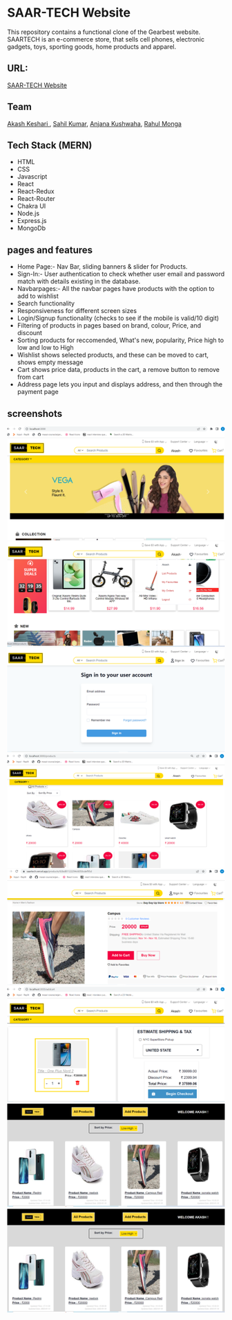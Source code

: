 # SAAR-TECH Website
This repository contains a functional clone of the Gearbest website. SAARTECH is an e-commerce store, that sells cell phones, electronic gadgets, toys, sporting goods, home products and apparel.

## URL:
[SAAR-TECH Website](https://saartech.vercel.app/)

## Team
[Akash Keshari ](https://github.com/AkashKeshari111),
[Sahil Kumar](https://github.com/sgovind158),
[Anjana Kushwaha](https://github.com/anjanak05),
[Rahul Monga](https://github.com/Rishon-A-Singh)


## Tech Stack (MERN)
- HTML
- CSS
- Javascript 
- React
- React-Redux
- React-Router
- Chakra UI
- Node.js
- Express.js
- MongoDb


## pages and features
- Home Page:- Nav Bar, sliding banners & slider for Products.
- Sign-In:- User authentication to check whether user email and password match with details existing in the database.
- Navbarpages:- All the navbar pages have products with the option to add to wishlist
- Search functionality
- Responsiveness for different screen sizes
- Login/Signup functionality (checks to see if the mobile is valid/10 digit)
- Filtering of products in pages based on brand, colour, Price, and discount
- Sorting products for reccomended, What's new,  popularity, Price high to low and low to High
- Wishlist shows selected products, and these can be moved to cart, shows empty message
- Cart shows price data, products in the cart, a remove button to remove from cart
- Address page lets you input and displays address, and then through the payment page





## screenshots

![index](https://github.com/AkashKeshari111/SAAR-TECH/blob/master/frontend/images1/home.png)
![responsive4](https://github.com/AkashKeshari111/SAAR-TECH/blob/master/frontend/images1/home2.png)
![responsive2](https://github.com/AkashKeshari111/SAAR-TECH/blob/master/frontend/images1/signin.png)
![responsive1](https://github.com/AkashKeshari111/SAAR-TECH/blob/master/frontend/images1/mainProducts.PNG)
![search](https://github.com/AkashKeshari111/SAAR-TECH/blob/master/frontend/images1/singleProduct.png)
![filters](https://github.com/AkashKeshari111/SAAR-TECH/blob/master/frontend/images1/cart.png)
![otp](https://github.com/AkashKeshari111/SAAR-TECH/blob/master/frontend/images1/adminProduct.png)
![wishlist](https://github.com/AkashKeshari111/SAAR-TECH/blob/master/frontend/images1/adminProduct.png)




